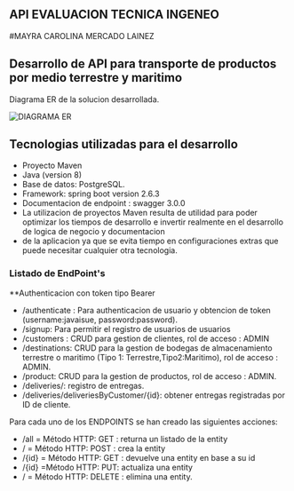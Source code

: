 ## API EVALUACION TECNICA INGENEO
#MAYRA CAROLINA MERCADO LAINEZ

## Desarrollo de API para transporte de productos por medio terrestre y maritimo

Diagrama ER de la solucion desarrollada.

![DIAGRAMA ER](https://user-images.githubusercontent.com/54516995/157090818-238bfbb6-59c8-494a-beb0-dddd7b694ad7.png)

## Tecnologias utilizadas para el desarrollo

* Proyecto Maven
* Java (version 8)
* Base de datos: PostgreSQL.
* Framework: spring boot version 2.6.3
* Documentacion de endpoint : swagger 3.0.0
* La utilizacion de proyectos Maven resulta de utilidad para poder optimizar los tiempos de desarrollo e invertir realmente en el desarrollo de logica de negocio y documentacion 
* de la aplicacion ya que se evita tiempo en configuraciones extras que puede necesitar cualquier otra tecnologia.

### Listado de EndPoint's
**Authenticacion con token tipo Bearer
* /authenticate : Para authenticacion de usuario y obtencion de token (username:javaisue, password:password).
* /signup: Para permitir el registro de usuarios de usuarios
* /customers : CRUD para gestion de clientes, rol de acceso : ADMIN
* /destinations: CRUD para la gestion de bodegas de almacenamiento terrestre o maritimo (Tipo 1: Terrestre,Tipo2:Maritimo), rol de acceso : ADMIN.
* /product: CRUD para la gestion de productos, rol de acceso : ADMIN.
* /deliveries/: registro de entregas.
* /deliveries/deliveriesByCustomer/{id}: obtener entregas registradas por ID de cliente.

Para cada uno de los ENDPOINTS se han creado las siguientes acciones:
* /all = Método HTTP: GET : returna un listado de la entity
* / = Método HTTP: POST : crea la entity
* /{id} = Método HTTP: GET : devuelve una entity en base a su id
* /{id} =Método HTTP: PUT: actualiza una entity
* / = Método HTTP: DELETE : elimina una entity.
